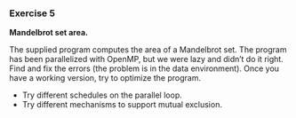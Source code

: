 ### Exercise 5 
**Mandelbrot set area.** 

The supplied program computes the area of a Mandelbrot set. The program has been parallelized with OpenMP, 
but we were lazy and didn’t do it right. Find and fix the errors (the problem is in the data environment).
Once you have a working version, try to optimize the program.

* Try different schedules on the parallel loop.
* Try different mechanisms to support mutual exclusion.

